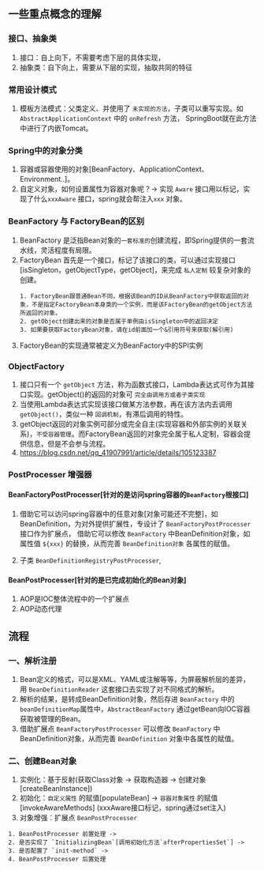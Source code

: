 ## 一些重点概念的理解

### 接口、抽象类
1. 接口：自上向下，不需要考虑下层的具体实现，
2. 抽象类：自下向上，需要从下层的实现，抽取共同的特征


### 常用设计模式
1. 模板方法模式：父类定义、并使用了 `未实现的方法`，子类可以重写实现。如 `AbstractApplicationContext` 中的 `onRefresh` 方法，
SpringBoot就在此方法中进行了内嵌Tomcat。


### Spring中的对象分类
1. 容器或容器使用的对象[BeanFactory、ApplicationContext、Environment..]。
2. 自定义对象，如何设置属性为容器对象呢？-> 实现 `Aware` 接口用以标记，实现了什么`xxxAware` 接口，spring就会帮注入`xxx` 对象。


### BeanFactory 与 FactoryBean的区别
1. BeanFactory 是泛指Bean对象的`一套标准的`创建流程，即Spring提供的一套流水线，灵活程度有局限。
2. FactoryBean 首先是一个接口，标记了该接口的类，可以通过实现接口[isSingleton，getObjectType，getObject]，来完成 `私人定制` 较复杂对象的创建。
   ```
   1. FactoryBean跟普通Bean不同，根据该Bean的ID从BeanFactory中获取返回的对象，不是指定FactoryBean本身类的一个实例，而是该FactoryBean的getObject方法所返回的对象。
   2. getObject创建出来的对象是否属于单例由isSingleton中的返回决定
   3. 如果要获取FactoryBean对象，请在id前面加一个&引用符号来获取(解引用)
   ```
3. FactoryBean的实现通常被定义为BeanFactory中的SPI实例

### ObjectFactory
1. 接口只有一个 `getObject` 方法，称为函数式接口，Lambda表达式可作为其接口实现。getObject()的返回的对象可 `完全由调用方或者子类实现`
2. 当使用Lambda表达式实现该接口做某方法参数，再在该方法内去调用`getObject()`，类似一种 `回调机制`，有滞后调用的特性。
3. getObject返回的对象实例可部分或完全自主(实现容器和外部实例的关联关系)，`不受容器管理`。而FactoryBean返回的对象完全属于私人定制，容器会提供信息，但是不会参与流程。
4. https://blog.csdn.net/qq_41907991/article/details/105123387


### PostProcesser 增强器

#### BeanFactoryPostProcesser[针对的是访问spring容器的`BeanFactory`根接口]
1. 借助它可以访问spring容器中的任意对象[对象可能还不完整]，如BeanDefinition，为对外提供扩展性，专设计了 `BeanFactoryPostProcesser` 接口作为扩展点，
借助它可以修改 `BeanFactory` 中BeanDefinition对象，如属性值 `${xxx}` 的替换，从而完善 `BeanDefinition对象` 各属性的赋值。

2. 子类 `BeanDefinitionRegistryPostProcesser`,


#### BeanPostProcesser[针对的是已完成初始化的Bean对象]
1. AOP是IOC整体流程中的一个扩展点
2. AOP动态代理










## 流程

### 一、解析注册
1. Bean定义的格式，可以是XML、YAML或注解等等，为屏蔽解析层的差异，用 `BeanDefinitionReader` 这套接口去实现了对不同格式的解析。
2. 解析的结果，是转成BeanDefinition对象，然后存进 `BeanFactory` 中的 `beanDefinitionMap`属性中，`AbstractBeanFactory` 通过getBean向IOC容器获取被管理的Bean。
3. 借助扩展点 `BeanFactoryPostProcesser` 可以修改 `BeanFactory` 中BeanDefinition对象，从而完善 `BeanDefinition` 对象中各属性的赋值。


### 二、创建Bean对象
1. 实例化：基于反射(获取Class对象 -> 获取构造器 -> 创建对象[createBeanInstance])
2. 初始化：`自定义属性` 的赋值[populateBean] -> `容器对象属性` 的赋值[invokeAwareMethods] (xxxAware接口标记，spring通过set注入)
3. 对象增强：扩展点 `BeanPostProcesser`
  ```
  1. BeanPostProcesser 前置处理 -> 
  2. 是否实现了 `InitializingBean`[调用初始化方法`afterPropertiesSet`] ->
  3. 是否配置了 `init-method` ->
  4. BeanPostProcesser 后置处理
  
  ```


